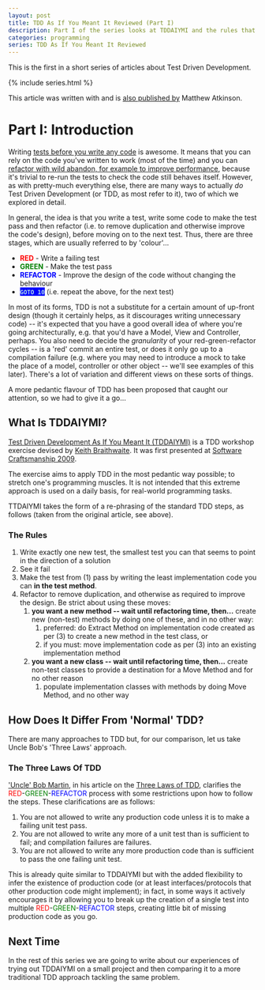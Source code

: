 ```yaml
---
layout: post
title: TDD As If You Meant It Reviewed (Part I)
description: Part I of the series looks at TDDAIYMI and the rules that must be followed.
categories: programming
series: TDD As If You Meant It Reviewed
---
```


This is the first in a short series of articles about Test Driven Development.

{% include series.html %}

This article was written with and is [also published by](http://matatk.agrip.org.uk/articles/test-driven-development-as-if-you-meant-it-reviewed-part-1/) Matthew Atkinson.

# Part I: Introduction

Writing [tests before you write any code](http://www.diveintopython.net/unit_testing/stage_1.html) is awesome. It means that you can rely on the code you've written to work (most of the time) and you can [refactor with wild abandon, for example to improve performance](http://www.diveintopython.net/refactoring/), because it's trivial to re-run the tests to check the code still behaves itself. However, as with pretty-much everything else, there are many ways to actually *do* Test Driven Development (or TDD, as most refer to it), two of which we explored in detail.

In general, the idea is that you write a test, write some code to make the test pass and then refactor (i.e. to remove duplication and otherwise improve the code's design), before moving on to the next test. Thus, there are three stages, which are usually referred to by 'colour'...

* **<span style="color: red;">RED</span>** - Write a failing test
* **<span style="color: green;">GREEN</span>** - Make the test pass
* **<span style="color: blue;">REFACTOR</span>** - Improve the design of the code without changing the behaviour
* **<span style="background: blue; color: lightblue;">`GOTO 10`</span>** (i.e. repeat the above, for the next test)

In most of its forms, TDD is not a substitute for a certain amount of up-front design (though it certainly helps, as it discourages writing unnecessary code) -- it's expected that you have a good overall idea of
where you're going architecturally, e.g. that you'd have a Model, View and Controller, perhaps. You also need to decide the *granularity* of your red-green-refactor cycles -- is a 'red' commit an entire test, or
does it only go up to a compilation failure (e.g. where you may need to introduce a mock to take the place of a model, controller or other object -- we'll see examples of this later). There's a lot of variation
and different views on these sorts of things.

A more pedantic flavour of TDD has been proposed that caught our attention, so we had to give it a go...

## What Is TDDAIYMI?

[Test Driven Development As If You Meant It (TDDAIYMI)](http://cumulative-hypotheses.org/2011/08/30/tdd-as-if-you-meant-it/) is a TDD workshop exercise devised by [Keith Braithwaite](https://twitter.com/keithb_b). It was first presented at [Software Craftsmanship 2009](http://www.codemanship.co.uk/softwarecraftsmanship/).

The exercise aims to apply TDD in the most pedantic way possible; to stretch one's programming muscles. It is not intended that this extreme approach is used on a daily basis, for real-world programming tasks.

TTDAIYMI takes the form of a re-phrasing of the standard TDD steps, as follows (taken from the original article, see above).

### The Rules

1. Write exactly one new test, the smallest test you can that seems to point in the direction of a solution
2. See it fail
3. Make the test from (1) pass by writing the least implementation code you can **in the test method**.
4. Refactor to remove duplication, and otherwise as required to improve the design. Be strict about using these moves:
    1. **you want a new method -- wait until refactoring time, then...** create new (non-test) methods by doing one of these, and in no other way:
        1. preferred: do Extract Method on implementation code created as per (3) to create a new method in the test class, or
        2. if you must: move implementation code as per (3) into an existing implementation method
    2.  **you want a new class -- wait until refactoring time, then...** create non-test classes to provide a destination for a Move Method and for no other reason
        1. populate implementation classes with methods by doing Move Method, and no other way

## How Does It Differ From 'Normal' TDD?

There are many approaches to TDD but, for our comparison, let us take Uncle Bob's 'Three Laws' approach.

### The Three Laws Of TDD

['Uncle' Bob Martin](https://twitter.com/unclebobmartin), in his article on the [Three Laws of TDD](http://butunclebob.com/ArticleS.UncleBob.TheThreeRulesOfTdd), clarifies the <span style="color: red;">RED</span>-<span style="color: green;">GREEN</span>-<span style="color: blue;">REFACTOR</span> process with some restrictions upon how to follow the steps. These clarifications are as follows:

1. You are not allowed to write any production code unless it is to make a failing unit test pass.
2. You are not allowed to write any more of a unit test than is sufficient to fail; and compilation failures are failures.
3. You are not allowed to write any more production code than is sufficient to pass the one failing unit test.

This is already quite similar to TDDAIYMI but with the added flexibility to infer the existence of production code (or at least interfaces/protocols that other production code might implement); in fact, in some ways it actively encourages it by allowing you to break up the creation of a single test into multiple <span style="color: red;">RED</span>-<span style="color: green;">GREEN</span>-<span style="color: blue;">REFACTOR</span> steps, creating little bit of missing production code as you go.

## Next Time

In the rest of this series we are going to write about our experiences of trying out TDDAIYMI on a small project and then comparing it to a more traditional TDD approach tackling the same problem.
